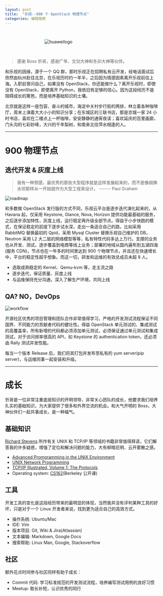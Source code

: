 ```yaml
---
layout: post
title:  "乐视--900 个 OpenStack 物理节点"
categories: 编程随想
---
```

&nbsp;&nbsp;&nbsp;

&nbsp;&nbsp;&nbsp;&nbsp;&nbsp;&nbsp;&nbsp;&nbsp;&nbsp;&nbsp;&nbsp;&nbsp;&nbsp;&nbsp;&nbsp;&nbsp;&nbsp;&nbsp;&nbsp;&nbsp;&nbsp;&nbsp;&nbsp;&nbsp;&nbsp;&nbsp;&nbsp;&nbsp;&nbsp;&nbsp;&nbsp;&nbsp;&nbsp;![huaweilogo](http://7xp2eu.com1.z0.glb.clouddn.com/letv_log.jpg?imageView2/1/w/400/h/200/q/100)

&nbsp;&nbsp;&nbsp;

> 感谢 Boss 忻哥，感谢广爷、文剑大神和冬卯大神等伙伴。

和乐视的因缘，源于一个 QQ 群，那时乐视正在招聘私有云开发，经电话面试后欣然由杭州赴往北京，在乐视历时约一年半，之后因为情感因素离开乐视前往上海。入职前曾问自己，如果没有 OpenStack，你还能做什么？离开乐视时，即使没有 OpenStack，即使离开 Python，我依旧有足够的信心。因为这段经历不是阻碍成长的篱笆，而是培养基础知识的土壤。

北京就是这样一座包容、奋斗的城市，海淀中关村步行街的两排，林立着各种咖啡厅，周末上演着大大小小的知识分享；在东城区的三联书店，那是京城一家 24 小时书店，喜欢在二楼点上一杯咖啡，安安静静的通宵夜读；喜欢延庆的百里画廊，门头沟的七彩妙峰，大兴的千年梨树，和南来北往萍水相逢的人。

----------------------------

# 900 物理节点



## 迭代开发 & 灰度上线

> 我有一种预感，最优秀的那些大型程序就是这样发展起来的，而不是像胡佛水坝那样从一开始就作为大型工裎来设计。   ------ Paul Graham

![roadmap](http://7xp2eu.com1.z0.glb.clouddn.com/letv%20roadmap.png)

和多数做 OpenStack 发行版的方式不同，乐视云平台是逐步迭代演化起来的，从 Havana 起，仅采用 Keystone, Glance, Nova, Horizon 提供功能最基础的服务，之后逐步添加特性，灰度上线，运行稳定再升级全部节点。得益于小步快跑的模式，在保证稳定的前提下逐步试水深，走出一条适合自己的路，比如采用 RabbitMQ 替换最初的 Qpid，采用 Mysql Cluster 替换乐视自己维护的 DB，Neutron 采用 L2 大二层的网络模型等等，私有特性代码多达上万行。支撑的业务也从开发、测试，逐步覆盖到电商等线上业务；部署的地域从国内遍布到五湖四海(服务 CDN)，节点也在一年多的时间里达到 900 个物理节点，并且还在快速增长中，平台的稳定性超乎想象。而这一切，研发和运维的有效总成员未超 8 人。

- 选取成熟稳定的 Kernel、Qemu-kvm 等，走主流之路
- 逐步迭代，保证质量、灰度上线
- 与运维保持充分沟通，深入了解生产环境，共同上线

## QA? NO，DevOps

![workflow](http://7xp2eu.com1.z0.glb.clouddn.com/workflow.png)

开源社区优秀的项目管理和团队合作非常值得学习，严格的开发测试流程保证不同国界、不同能力的贡献者代码的健壮性。得益 OpenStack 单元测试的、集成测试的高覆盖率，所有新增的代码都必须添加单元测试，必须保证通过单元测试和集成测试，对于访问频率很高的 API，如 Keystone 的 authentication token，还必须由 Rally 测试并发性能。

每当一个版本 Release 后，我们将其打包并发布至私有的 yum server(pip server)，与运维同事一起安装和升级。

-----------------------------

# 成长

忻哥是一位非常注重底层知识的开明领导，非常关心团队的成长，他要求我们培养扎实的基础知识，为大家提供了很多和外界交流的机会。和大气开明的 Boss，大神伙伴们一起共事成长，是一种福气。

## 基础知识

[Richard Stevens](https://en.wikipedia.org/wiki/W._Richard_Stevens) 所作有关 UNIX 和 TCP/IP 等领域的书籍非常值得拜读，它们解答我的许多疑惑，增强了定位和解决问题的能力，大有柳暗花明、云开雾散之感。

- [Advanced Promgramming in the UNIX Environment](https://en.wikipedia.org/wiki/Advanced_Programming_in_the_Unix_Environment)
- [UNIX Network Programming](https://en.wikipedia.org/wiki/UNIX_Network_Programming)
- [TCP/IP Illustrated, Volume 1: The Protocols](https://en.wikipedia.org/wiki/TCP/IP_Illustrated)
- Operating system: [CS162](https://cs162.eecs.berkeley.edu/)(Berkeley 公开课)

## 工具

开发工具的变化是这段经历带来的最明显的体现，当然我并没有评判某种工具的好坏，只是对于一个 Linux 开发者来说，找到更为适合自己的高效方式。

- 操作系统: Ubuntu/Mac
- IDE: Vim
- 版本项目: Git, Wiki & Jira(Atlassian)
- 文本编辑: Markdown, Google Docs
- 搜索帮助: Linux Man, Google, Stackoverflow

## 社区

额外花点时间参与社区同样有助于成长：

- Commit 代码: 学习标准规范的开发测试流程，培养编写测试用例的良好习惯
- Meetup: 取长补短，认识优秀的同行
